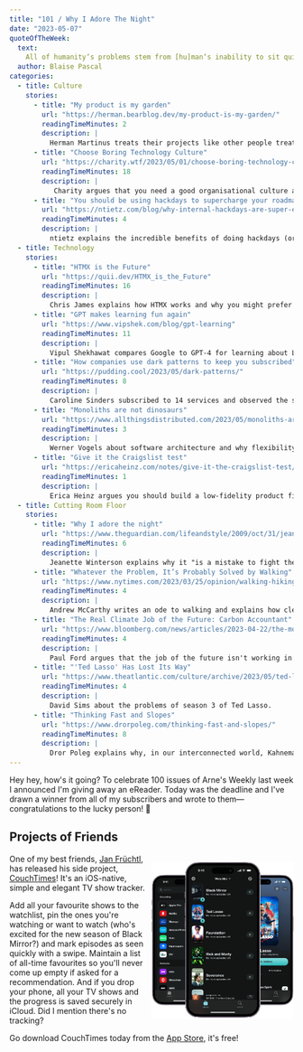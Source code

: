 ```yaml
---
title: "101 / Why I Adore The Night"
date: "2023-05-07"
quoteOfTheWeek:
  text:
    All of humanity‘s problems stem from [hu]man‘s inability to sit quietly in a room alone.
  author: Blaise Pascal
categories:
  - title: Culture
    stories:
      - title: "My product is my garden"
        url: "https://herman.bearblog.dev/my-product-is-my-garden/"
        readingTimeMinutes: 2
        description: |
          Herman Martinus treats their projects like other people treat their gardens, which can help feeling connected to them and having fun in the process.
      - title: "Choose Boring Technology Culture"
        url: "https://charity.wtf/2023/05/01/choose-boring-technology-culture/"
        readingTimeMinutes: 18
        description: |
           Charity argues that you need a good organisational culture and provide a safe space for people so they can create the fun part.
      - title: "You should be using hackdays to supercharge your roadmap"
        url: "https://ntietz.com/blog/why-internal-hackdays-are-super-effective/"
        readingTimeMinutes: 4
        description: |
          ntietz explains the incredible benefits of doing hackdays (or hack weeks).
  - title: Technology
    stories:
      - title: "HTMX is the Future"
        url: "https://quii.dev/HTMX_is_the_Future"
        readingTimeMinutes: 16
        description: |
          Chris James explains how HTMX works and why you might prefer it to modern SPAs.
      - title: "GPT makes learning fun again"
        url: "https://www.vipshek.com/blog/gpt-learning"
        readingTimeMinutes: 11
        description: |
          Vipul Shekhawat compares Google to GPT-4 for learning about LEDs.
      - title: "How companies use dark patterns to keep you subscribed"
        url: "https://pudding.cool/2023/05/dark-patterns/"
        readingTimeMinutes: 8
        description: |
          Caroline Sinders subscribed to 14 services and observed the so-called "dark patterns" when cancelling.
      - title: "Monoliths are not dinosaurs"
        url: "https://www.allthingsdistributed.com/2023/05/monoliths-are-not-dinosaurs.html"
        readingTimeMinutes: 3
        description: |
          Werner Vogels about software architecture and why flexibility is more important than what architecture you use.
      - title: "Give it the Craigslist test"
        url: "https://ericaheinz.com/notes/give-it-the-craigslist-test/#.ZFc6gKRByew"
        readingTimeMinutes: 1
        description: |
          Erica Heinz argues you should build a low-fidelity product first so you know if people use it, it's for content and functionality (not design).
  - title: Cutting Room Floor
    stories:
      - title: "Why I adore the night"
        url: "https://www.theguardian.com/lifeandstyle/2009/oct/31/jeanette-winterson-night-guide"
        readingTimeMinutes: 6
        description: |
          Jeanette Winterson explains why it "is a mistake to fight the cold and the dark".
      - title: "Whatever the Problem, It’s Probably Solved by Walking"
        url: "https://www.nytimes.com/2023/03/25/opinion/walking-hiking-spring.html"
        readingTimeMinutes: 4
        description: |
          Andrew McCarthy writes an ode to walking and explains how clears your mind and allows you to find yourself.
      - title: "The Real Climate Job of the Future: Carbon Accountant"
        url: "https://www.bloomberg.com/news/articles/2023-04-22/the-most-important-climate-job-of-the-future-carbon-accountant"
        readingTimeMinutes: 4
        description: |
          Paul Ford argues that the job of the future isn't working in solar or hydrogen or a flashy start up trying to solve the climate crisis—it's the carbon accountant who makes sure carbon-standards are met for each country a company operates in.
      - title: "'Ted Lasso' Has Lost Its Way"
        url: "https://www.theatlantic.com/culture/archive/2023/05/ted-lasso-season-three-decline/673943/"
        readingTimeMinutes: 4
        description: |
          David Sims about the problems of season 3 of Ted Lasso.
      - title: "Thinking Fast and Slopes"
        url: "https://www.drorpoleg.com/thinking-fast-and-slopes/"
        readingTimeMinutes: 8
        description: |
          Dror Poleg explains why, in our interconnected world, Kahnemann's prospect theory doesn't always apply and we should push into the trails of the distribution of outcomes: brace for turbulence and encourage optimistic bets.
---
```


Hey hey, how's it going? 
To celebrate 100 issues of Arne's Weekly last week I announced I'm giving away
an eReader.
Today was the deadline and I've drawn a winner from all of my subscribers and 
wrote to them—congratulations to the lucky person! 🎉

## Projects of Friends

<div style="float: right; width: 50%; margin-left: 8px;">

![Three phones with CouchTimes open, showing the watchlist, search and Ted Lasso](./_couchtimes.png)

</div>

One of my best friends, [Jan Früchtl](https://jan.work), has released his side 
project, [CouchTimes](https://couchtim.es)!
It's an iOS-native, simple and elegant TV show tracker.

Add all your favourite shows to the watchlist, pin the ones you're watching or 
want to watch (who's excited for the new season of Black Mirror?) and mark 
episodes as seen quickly with a swipe.
Maintain a list of all-time favourites so you'll never come up empty if asked
for a recommendation.
And if you drop your phone, all your TV shows and the progress is saved 
securely in iCloud.
Did I mention there's no tracking? 

Go download CouchTimes today from the 
[App Store](https://apps.apple.com/de/app/couchtimes-tv-show-tracker/id1661813375), 
it's free!

<span style="clear:both" />
